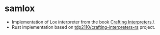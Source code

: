 # samlox
- Implementation of Lox interpreter from the book [Crafting Interpreters](https://craftinginterpreters.com).\
- Rust implementation based on [tdp2110/crafting-interpreters-rs](https://github.com/tdp2110/crafting-interpreters-rs) project.
